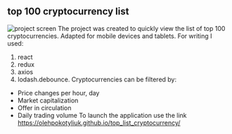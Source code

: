 ## top 100 cryptocurrency list
![project screen](https://prnt.sc/ZnoYvOiIQEpi?raw=true)
The project was created to quickly view the list of top 100 cryptocurrencies.
Adapted for mobile devices and tablets.
For writing I used: 
1. react
2. redux
3. axios
4. lodash.debounce.
Cryptocurrencies can be filtered by:
- Price changes per hour, day
- Market capitalization
- Offer in circulation
- Daily trading volume
To launch the application use the link https://olehpokotyliuk.github.io/top_list_cryptocurrency/
